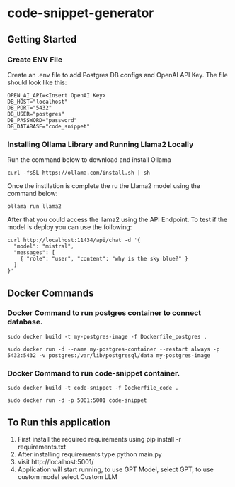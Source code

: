 # code-snippet-generator

## Getting Started

### Create ENV File
Create an .env file to add Postgres DB configs and OpenAI API Key. The file should look like this:

```
OPEN_AI_API=<Insert OpenAI Key>
DB_HOST="localhost"
DB_PORT="5432"
DB_USER="postgres"
DB_PASSWORD="password"
DB_DATABASE="code_snippet"
```

### Installing Ollama Library and Running Llama2 Locally
Run the command below to download and install Ollama
```
curl -fsSL https://ollama.com/install.sh | sh
```

Once the instllation is complete the ru the Llama2 model using the command below:
```
ollama run llama2
```

After that you could access the llama2 using the API Endpoint. To test if the model is deploy you can use the following:
```
curl http://localhost:11434/api/chat -d '{
  "model": "mistral",
  "messages": [
    { "role": "user", "content": "why is the sky blue?" }
  ]
}'
```

## Docker Commands

### Docker Command to run postgres container to connect database.
```
sudo docker build -t my-postgres-image -f Dockerfile_postgres .
```

```
sudo docker run -d --name my-postgres-container --restart always -p 5432:5432 -v postgres:/var/lib/postgresql/data my-postgres-image
```

### Docker Command to run code-snippet container.
```
sudo docker build -t code-snippet -f Dockerfile_code .
```

```
sudo docker run -d -p 5001:5001 code-snippet
```

## To Run this application

1. First install the required requirements using pip install -r requirements.txt
2. After installing requirements type
   python main.py
3. visit
   http://localhost:5001/
4. Application will start running, to use GPT Model, select GPT, to use custom model select Custom LLM

